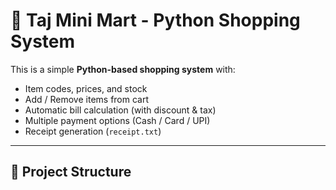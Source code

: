 # 🛒 Taj Mini Mart - Python Shopping System

This is a simple **Python-based shopping system** with:
- Item codes, prices, and stock
- Add / Remove items from cart
- Automatic bill calculation (with discount & tax)
- Multiple payment options (Cash / Card / UPI)
- Receipt generation (`receipt.txt`)

---

## 📂 Project Structure

